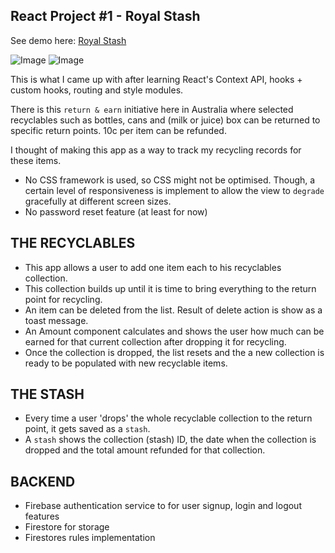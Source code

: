 React Project #1 - Royal Stash
-------------------------------

See demo here: [Royal Stash](https://royal-stash-590a6.web.app/)

![Image](https://github.com/user-attachments/assets/f3257c69-81cb-457d-9016-209e70663332)
![Image](https://github.com/user-attachments/assets/b609c959-9938-487f-92a3-199624afcadd)

This is what I came up with after learning React's Context API, hooks + custom hooks, routing and style modules.

There is this `return & earn` initiative here in Australia where selected recyclables such as bottles, cans and (milk or juice) box can be returned to specific return points.
10c per item can be refunded. 

I thought of making this app as a way to track my recycling records for these items. 

- No CSS framework is used, so CSS might not be optimised. Though, a certain level of responsiveness is implement to allow the view to `degrade` gracefully at different screen sizes.
- No password reset feature (at least for now)

THE RECYCLABLES
----------------
- This app allows a user to add one item each to his recyclables collection.
- This collection builds up until it is time to bring everything to the return point for recycling.
- An item can be deleted from the list. Result of delete action is show as a toast message.
- An Amount component calculates and shows the user how much can be earned for that current collection after dropping it for recycling.
- Once the collection is dropped, the list resets and the a new collection is ready to be populated with new recyclable items.

THE STASH
---------
- Every time a user 'drops' the whole recyclable collection to the return point, it gets saved as a `stash`.
- A `stash` shows the collection (stash) ID, the date when the collection is dropped and the total amount refunded for that collection.


BACKEND
-------

- Firebase authentication service to for user signup, login and logout features
- Firestore for storage
- Firestores rules implementation


  



